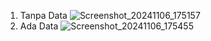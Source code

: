 1. Tanpa Data
   ![Screenshot_20241106_175157](https://github.com/user-attachments/assets/3d9b4740-1de1-458c-a45d-d1a32226950d)
3. Ada Data
   ![Screenshot_20241106_175455](https://github.com/user-attachments/assets/d2b9668e-1685-48d3-9cda-f3b15edc499c)
